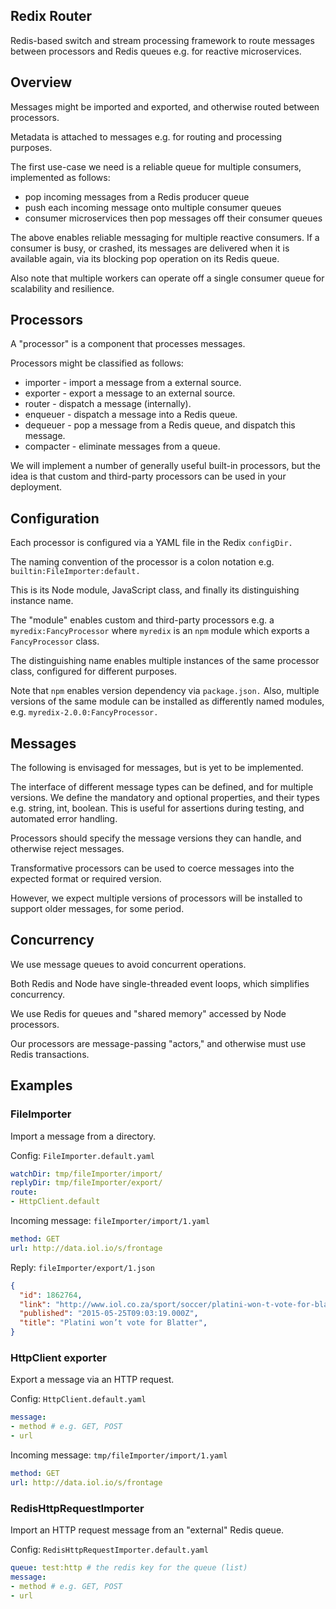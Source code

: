 
## Redix Router

Redis-based switch and stream processing framework to route messages between processors and Redis queues e.g. for reactive microservices.


## Overview

Messages might be imported and exported, and otherwise routed between processors.

Metadata is attached to messages e.g. for routing and processing purposes.

The first use-case we need is a reliable queue for multiple consumers, implemented as follows:
- pop incoming messages from a Redis producer queue
- push each incoming message onto multiple consumer queues
- consumer microservices then pop messages off their consumer queues

The above enables reliable messaging for multiple reactive consumers. If a consumer is busy, or crashed, its messages are delivered when it is available again, via its blocking pop operation on its Redis queue.

Also note that multiple workers can operate off a single consumer queue for scalability and resilience.


## Processors

A "processor" is a component that processes messages.

Processors might be classified as follows:
- importer - import a message from a external source.
- exporter - export a message to an external source.
- router - dispatch a message (internally).
- enqueuer - dispatch a message into a Redis queue.
- dequeuer - pop a message from a Redis queue, and dispatch this message.
- compacter - eliminate messages from a queue.

We will implement a number of generally useful built-in processors, but the idea is that custom and third-party processors can be used in your deployment.


## Configuration

Each processor is configured via a YAML file in the Redix `configDir.`

The naming convention of the processor is a colon notation e.g. `builtin:FileImporter:default.`

This is its Node module, JavaScript class, and finally its distinguishing instance name.

The "module" enables custom and third-party processors e.g. a `myredix:FancyProcessor` where `myredix` is an `npm` module which exports a `FancyProcessor` class.

The distinguishing name enables multiple instances of the same processor class, configured for different purposes.

Note that `npm` enables version dependency via `package.json.` Also, multiple versions of the same module can be installed as differently named modules, e.g. `myredix-2.0.0:FancyProcessor.`


## Messages

The following is envisaged for messages, but is yet to be implemented.

The interface of different message types can be defined, and for multiple versions. We define the mandatory and optional properties, and their types e.g. string, int, boolean. This is useful for assertions during testing, and automated error handling.

Processors should specify the message versions they can handle, and otherwise reject messages.

Transformative processors can be used to coerce messages into the expected format or required version.

However, we expect multiple versions of processors will be installed to support older messages, for some period.


## Concurrency

We use message queues to avoid concurrent operations.

Both Redis and Node have single-threaded event loops, which simplifies concurrency.

We use Redis for queues and "shared memory" accessed by Node processors.

Our processors are message-passing "actors," and otherwise must use Redis transactions.


## Examples

### FileImporter

Import a message from a directory.

Config: `FileImporter.default.yaml`
```yaml
watchDir: tmp/fileImporter/import/
replyDir: tmp/fileImporter/export/
route:
- HttpClient.default
```

Incoming message: `fileImporter/import/1.yaml`
```yaml
method: GET
url: http://data.iol.io/s/frontage
```

Reply: `fileImporter/export/1.json`
```json
{
  "id": 1862764,
  "link": "http://www.iol.co.za/sport/soccer/platini-won-t-vote-for-blatter",
  "published": "2015-05-25T09:03:19.000Z",
  "title": "Platini won’t vote for Blatter",
}
```

### HttpClient exporter

Export a message via an HTTP request.

Config: `HttpClient.default.yaml`
```yaml
message:
- method # e.g. GET, POST
- url
```

Incoming message: `tmp/fileImporter/import/1.yaml`
```yaml
method: GET
url: http://data.iol.io/s/frontage
```

### RedisHttpRequestImporter

Import an HTTP request message from an "external" Redis queue.

Config: `RedisHttpRequestImporter.default.yaml`
```yaml
queue: test:http # the redis key for the queue (list)
message:
- method # e.g. GET, POST
- url
```
